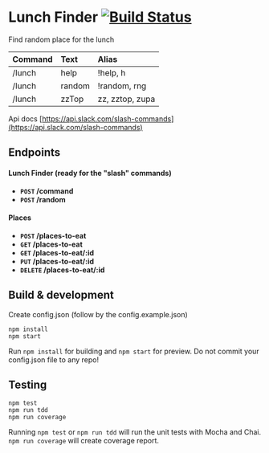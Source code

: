 # Lunch Finder [![Build Status](https://travis-ci.org/Budmore/node-lunch-finder.svg?branch=master)](https://travis-ci.org/Budmore/node-lunch-finder)


Find random place for the lunch


| Command       | Text        | Alias           |
| ------------- | :-----------| :-------------  |
| /lunch        | help        | !help, h        |
| /lunch        | random      | !random, rng    |
| /lunch        | zzTop       | zz, zztop, zupa |


Api docs [https://api.slack.com/slash-commands](https://api.slack.com/slash-commands)


## Endpoints

#### Lunch Finder (ready for the "slash" commands)
- **<code>POST</code> /command**
- **<code>POST</code> /random**

#### Places

- **<code>POST</code> /places-to-eat**
- **<code>GET</code> /places-to-eat**
- **<code>GET</code> /places-to-eat/:id**
- **<code>PUT</code> /places-to-eat/:id**
- **<code>DELETE</code> /places-to-eat/:id**


## Build & development
Create config.json (follow by the config.example.json)

```
npm install
npm start

```

Run `npm install` for building and `npm start` for preview.
Do not commit your config.json file to any repo!


## Testing
```
npm test
npm run tdd
npm run coverage

```

Running `npm test` or `npm run tdd` will run the unit tests with Mocha and Chai.
`npm run coverage` will create coverage report.

